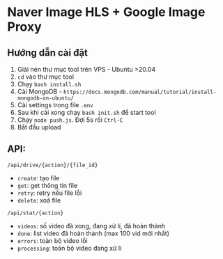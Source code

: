# Naver Image HLS + Google Image Proxy

## Hướng dẫn cài đặt
1. Giải nén thư mục tool trên VPS - Ubuntu >20.04
2. `cd` vào thư mục tool
3. Chạy `bash install.sh`
4. Cài MongoDB - `https://docs.mongodb.com/manual/tutorial/install-mongodb-on-ubuntu/`
5. Cài settings trong file `.env`
6. Sau khi cài xong chạy `bash init.sh` để start tool
7. Chạy `node push.js`. Đợi 5s rồi `Ctrl-C`
8. Bắt đầu upload

## API:

`/api/drive/{action}/{file_id}`
- `create`: tạo file
- `get`: get thông tin file
- `retry`: retry nếu file lỗi
- `delete`: xoá file

`/api/stat/{action}`
- `videos`: số video đã xong, đang xử lí, đã hoàn thành
- `done`: list video đã hoàn thành (max 100 vid mới nhất)
- `errors`: toàn bộ video lỗi
- `processing`: toàn bộ video đang xử lí